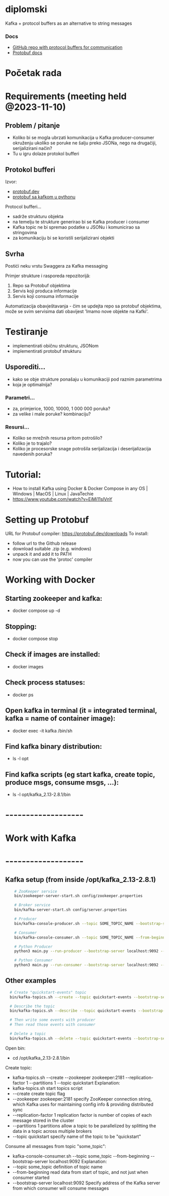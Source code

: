 # diplomski

Kafka + protocol buffers as an alternative to string messages

### Docs

- [GitHub repo with protocol buffers for communication](https://github.com/confluentinc/confluent-kafka-python/blob/master/examples/protobuf_producer.py)
- [Protobuf docs](https://protobuf.dev/)


# Početak rada



# Requirements (meeting held @2023-11-10)

## Problem / pitanje

- Koliko bi se mogla ubrzati komunikacija u Kafka producer-consumer okruženju
  ukoliko se poruke ne šalju preko JSONa, nego na drugačiji, serijalizirani način?
- Tu u igru dolaze protokol bufferi

## Protokol bufferi

Izvor:

- [protobuf.dev](https://protobuf.dev/)
- [protobuf sa kafkom u pythonu](https://github.com/confluentinc/confluent-kafka-python/blob/master/examples/protobuf_producer.py)

Protocol bufferi...

- sadrže strukturu objekta
- na temelju te strukture generirao bi se Kafka producer i consumer
- Kafka topic ne bi spremao podatke u JSONu i komunicirao sa stringovima
- za komunikaciju bi se koristili serijalizirani objekti

## Svrha

Postići neku vrstu Swaggera za Kafka messaging

Primjer strukture i rasporeda repozitorijâ:

1. Repo sa Protobuf objektima
2. Servis koji produca informacije
3. Servis koji consuma informacije

Automatizacija obavještavanja - čim se updejta repo sa protobuf objektima, može se svim servisima dati obavijest 'Imamo nove objekte na Kafki'.

# Testiranje

- implementirati običnu strukturu, JSONom
- implementirati protobuf strukturu

## Usporediti...

- kako se obje strukture ponašaju u komunikaciji pod raznim parametrima
- koja je optimalnija?

### Parametri...

- za, primjerice, 1000, 10000, 1 000 000 poruka?
- za velike i male poruke? kombinaciju?

### Resursi...

- Koliko se mrežnih resursa pritom potrošilo?
- Koliko je to trajalo?
- Koliko je procesorske snage potrošila serijalizacija i deserijalizacija navedenih poruka?




# Tutorial:
  - How to install Kafka using Docker & Docker Compose in any OS | Windows | MacOS | Linux | JavaTechie
  - https://www.youtube.com/watch?v=EiMi11slVnY



# Setting up Protobuf

URL for Protobuf compiler: https://protobuf.dev/downloads
To install:
- follow url to the Github release
- download suitable .zip (e.g. windows)
- unpack it and add it to PATH
- now you can use the 'protoc' compiler


# Working with Docker

## Starting zookeeper and kafka:
  - docker compose up -d
## Stopping:
  - docker compose stop

## Check if images are installed:
  - docker images

## Check process statuses:
  - docker ps


## Open kafka in terminal (it = integrated terminal, kafka = name of container image):
  - docker exec -it kafka /bin/sh
## Find kafka binary distribution:
  - ls -l opt
## Find kafka scripts (eg start kafka, create topic, produce msgs, consume msgs, ...):
  - ls -l opt/kafka_2.13-2.8.1/bin



# -------------------
#   Work with Kafka
# -------------------


## Kafka setup (from inside /opt/kafka_2.13-2.8.1)
```sh
    # ZooKeeper service
    bin/zookeeper-server-start.sh config/zookeeper.properties

    # Broker service
    bin/kafka-server-start.sh config/server.properties

    # Producer
    bin/kafka-console-producer.sh --topic SOME_TOPIC_NAME --bootstrap-server localhost:9092

    # Consumer
    bin/kafka-console-consumer.sh --topic SOME_TOPIC_NAME --from-beginning --bootstrap-server localhost:9092

    # Python Producer
    python3 main.py --run-producer --bootstrap-server localhost:9092 --topic-name SOME_TOPIC_NAME

    # Python Consumer
    python3 main.py --run-consumer --bootstrap-server localhost:9092 --topic-name SOME_TOPIC_NAME
```


## Other examples

```sh
  # Create "quickstart-events" topic
  bin/kafka-topics.sh --create --topic quickstart-events --bootstrap-server localhost:9092

  # Describe the topic
  bin/kafka-topics.sh --describe --topic quickstart-events --bootstrap-server localhost:9092

  # Then write some events with producer
  # Then read those events with consumer

  # Delete a topic
  bin/kafka-topics.sh --delete --topic quickstart-events --bootstrap-server localhost:9092
```


Open bin:
  - cd /opt/kafka_2.13-2.8.1/bin

Create topic:
  - kafka-topics.sh --create --zookeeper zookeeper:2181 --replication-factor 1 --partitions 1 --topic quickstart
Explanation:
  - kafka-topics.sh
      start topics script
  - --create
      create topic flag 
  - --zookeeper zookeeper:2181
      specify ZooKeeper connection string, which Kafka uses for maintaining config info & providing distributed sync 
  - --replication-factor 1
      replication factor is number of copies of each message stored in the cluster 
  - --partitions 1
      partitions allow a topic to be parallelized by splitting the data in a topic across multiple brokers 
  - --topic quickstart 
      specify name of the topic to be "quickstart"


Consume all messages from topic "some_topic":
  - kafka-console-consumer.sh --topic some_topic --from-beginning --bootstrap-server localhost:9092
Explanation:
  - --topic some_topic
      definition of topic name
  - --from-beginning
      read data from start of topic, and not just when consumer started
  - --bootstrap-server localhost:9092
      Specify address of the Kafka server from which consumer will consume messages

